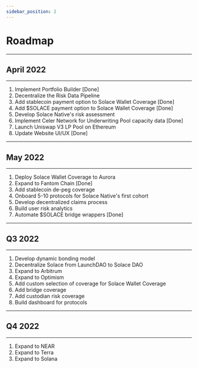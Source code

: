 ```yaml
---
sidebar_position: 2
---
```


# Roadmap

<!-- Belonged to Overview folder -->

---
## April 2022
---
1. Implement Portfolio Builder [Done]
2. Decentralize the Risk Data Pipeline 
3. Add stablecoin payment option to Solace Wallet Coverage [Done]
4. Add $SOLACE payment option to Solace Wallet Coverage [Done]
5. Develop Solace Native's risk assessment 
6. Implement Celer Network for Underwriting Pool capacity data [Done]
7. Launch Uniswap V3 LP Pool on Ethereum
8. Update Website UI/UX [Done]
---
## May 2022
---
1. Deploy Solace Wallet Coverage to Aurora 
2. Expand to Fantom Chain [Done]
3. Add stablecoin de-peg coverage
4. Onboard 5-10 protocols for Solace Native's first cohort
5. Develop decentralized claims process 
6. Build user risk analytics 
7. Automate $SOLACE bridge wrappers [Done]
---
## Q3 2022
---
1. Develop dynamic bonding model
2. Decentralize Solace from LaunchDAO to Solace DAO
3. Expand to Arbitrum
4. Expand to Optimism
5. Add custom selection of coverage for Solace Wallet Coverage
6. Add bridge coverage
7. Add custodian risk coverage
8. Build dashboard for protocols
---
## Q4 2022
---
1. Expand to NEAR
2. Expand to Terra
3. Expand to Solana